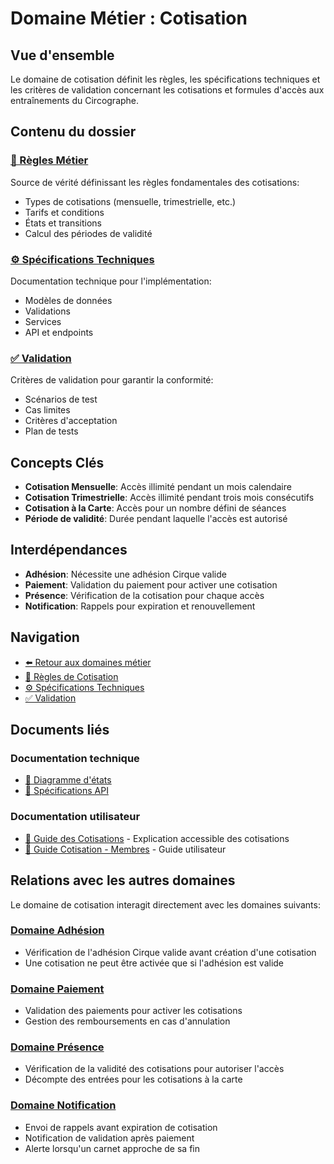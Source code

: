 # Domaine Métier : Cotisation

## Vue d'ensemble

Le domaine de cotisation définit les règles, les spécifications techniques et les critères de validation concernant les cotisations et formules d'accès aux entraînements du Circographe.

## Contenu du dossier

### [📜 Règles Métier](requirements/1_métier/adhesion/regles.md)
Source de vérité définissant les règles fondamentales des cotisations:
- Types de cotisations (mensuelle, trimestrielle, etc.)
- Tarifs et conditions
- États et transitions
- Calcul des périodes de validité

### [⚙️ Spécifications Techniques](requirements/1_métier/adhesion/specs.md)
Documentation technique pour l'implémentation:
- Modèles de données
- Validations
- Services
- API et endpoints

### [✅ Validation](requirements/1_métier/adhesion/validation.md)
Critères de validation pour garantir la conformité:
- Scénarios de test
- Cas limites
- Critères d'acceptation
- Plan de tests

## Concepts Clés

- **Cotisation Mensuelle**: Accès illimité pendant un mois calendaire
- **Cotisation Trimestrielle**: Accès illimité pendant trois mois consécutifs
- **Cotisation à la Carte**: Accès pour un nombre défini de séances
- **Période de validité**: Durée pendant laquelle l'accès est autorisé

## Interdépendances

- **Adhésion**: Nécessite une adhésion Cirque valide
- **Paiement**: Validation du paiement pour activer une cotisation
- **Présence**: Vérification de la cotisation pour chaque accès
- **Notification**: Rappels pour expiration et renouvellement

## Navigation

- [⬅️ Retour aux domaines métier](/requirements/1_métier/)
- [📜 Règles de Cotisation](requirements/1_métier/adhesion/regles.md)
- [⚙️ Spécifications Techniques](requirements/1_métier/adhesion/specs.md)
- [✅ Validation](requirements/1_métier/adhesion/validation.md)

## Documents liés

### Documentation technique
- [📝 Diagramme d'états](../..../../docs/architecture/diagrams/subscription_states.md)
- [📝 Spécifications API](/requirements/2_specifications_techniques/api/subscription_api.md)

### Documentation utilisateur
- [📘 Guide des Cotisations](docs/business/regles/cotisation.md) - Explication accessible des cotisations
- [📗 Guide Cotisation - Membres](docs/utilisateur/guides/cotisation_membre.md) - Guide utilisateur 

## Relations avec les autres domaines

Le domaine de cotisation interagit directement avec les domaines suivants:

### [Domaine Adhésion](requirements/1_métier/adhesion/index.md)
- Vérification de l'adhésion Cirque valide avant création d'une cotisation
- Une cotisation ne peut être activée que si l'adhésion est valide

### [Domaine Paiement](requirements/1_métier/adhesion/index.md)
- Validation des paiements pour activer les cotisations
- Gestion des remboursements en cas d'annulation

### [Domaine Présence](requirements/1_métier/adhesion/index.md)
- Vérification de la validité des cotisations pour autoriser l'accès
- Décompte des entrées pour les cotisations à la carte

### [Domaine Notification](requirements/1_métier/adhesion/index.md)
- Envoi de rappels avant expiration de cotisation
- Notification de validation après paiement
- Alerte lorsqu'un carnet approche de sa fin 